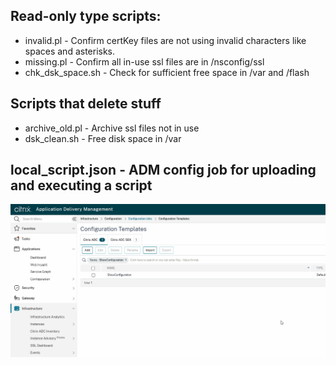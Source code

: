 ## Read-only type scripts:
- invalid.pl - Confirm certKey files are not using invalid characters like spaces and asterisks.
- missing.pl - Confirm all in-use ssl files are in /nsconfig/ssl
- chk_dsk_space.sh - Check for sufficient free space in /var and /flash 


## Scripts that delete stuff
- archive_old.pl - Archive ssl files not in use
- dsk_clean.sh - Free disk space in /var

  
## local_script.json - ADM config job for uploading and executing a script
![local_script.json](https://raw.githubusercontent.com/rd636/adc_scripts/master/image.gif)

